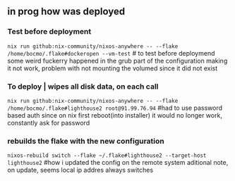 ## in prog how was deployed

### Test before deployment
`nix run github:nix-community/nixos-anywhere -- --flake /home/bocmo/.flake#dockeropen --vm-test` # to test before deploymend
some weird fuckerry happened in the grub part of the configuration making it not work, problem with not mounting the volumed since it did not exist

### To deploy | wipes all disk data, on each call
`nix run github:nix-community/nixos-anywhere -- --flake /home/bocmo/.flake#lighthouse2 root@91.99.76.94` #had to use password based auth since on nix first reboot(into installer) it would no longer work, constantly ask for password


### rebuilds the flake with the new configuration
`nixos-rebuild switch --flake ~/.flake#lighthouse2 --target-host lighthouse2` #how i updated the config on the remote system
aditional note, on update, seems local ip addres always switches
